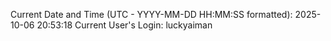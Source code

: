 Current Date and Time (UTC - YYYY-MM-DD HH:MM:SS formatted): 2025-10-06 20:53:18
Current User's Login: luckyaiman
